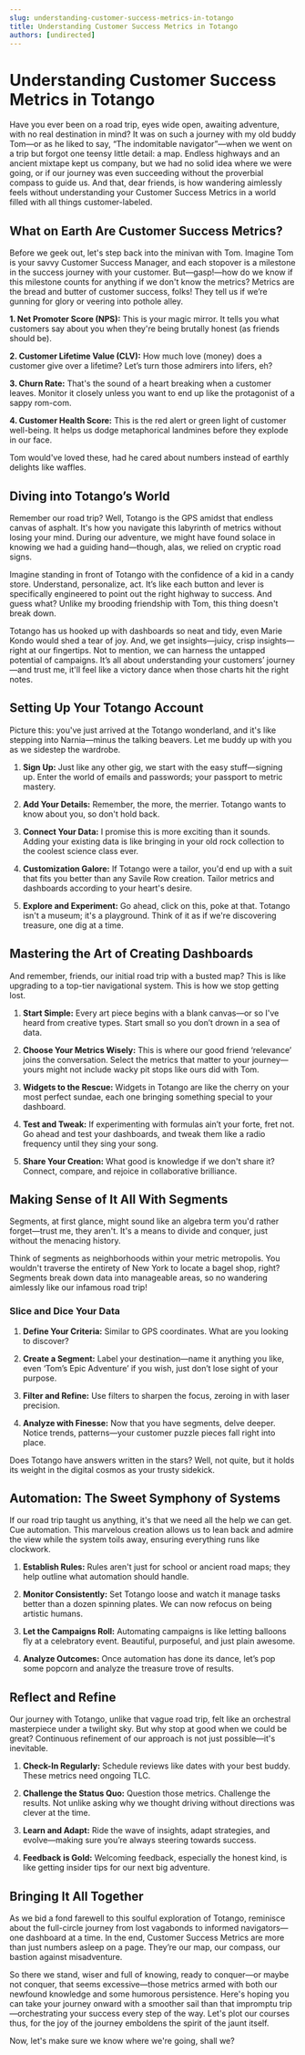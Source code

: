```yaml
---
slug: understanding-customer-success-metrics-in-totango
title: Understanding Customer Success Metrics in Totango
authors: [undirected]
---
```



# Understanding Customer Success Metrics in Totango

Have you ever been on a road trip, eyes wide open, awaiting adventure, with no real destination in mind? It was on such a journey with my old buddy Tom—or as he liked to say, “The indomitable navigator”—when we went on a trip but forgot one teensy little detail: a map. Endless highways and an ancient mixtape kept us company, but we had no solid idea where we were going, or if our journey was even succeeding without the proverbial compass to guide us. And that, dear friends, is how wandering aimlessly feels without understanding your Customer Success Metrics in a world filled with all things customer-labeled.

## What on Earth Are Customer Success Metrics?

Before we geek out, let's step back into the minivan with Tom. Imagine Tom is your savvy Customer Success Manager, and each stopover is a milestone in the success journey with your customer. But—gasp!—how do we know if this milestone counts for anything if we don't know the metrics? Metrics are the bread and butter of customer success, folks! They tell us if we’re gunning for glory or veering into pothole alley.

**1. Net Promoter Score (NPS):** This is your magic mirror. It tells you what customers say about you when they're being brutally honest (as friends should be).

**2. Customer Lifetime Value (CLV):** How much love (money) does a customer give over a lifetime? Let’s turn those admirers into lifers, eh?

**3. Churn Rate:** That's the sound of a heart breaking when a customer leaves. Monitor it closely unless you want to end up like the protagonist of a sappy rom-com.

**4. Customer Health Score:** This is the red alert or green light of customer well-being. It helps us dodge metaphorical landmines before they explode in our face.

Tom would've loved these, had he cared about numbers instead of earthly delights like waffles.

## Diving into Totango’s World

Remember our road trip? Well, Totango is the GPS amidst that endless canvas of asphalt. It's how you navigate this labyrinth of metrics without losing your mind. During our adventure, we might have found solace in knowing we had a guiding hand—though, alas, we relied on cryptic road signs.

Imagine standing in front of Totango with the confidence of a kid in a candy store. Understand, personalize, act. It’s like each button and lever is specifically engineered to point out the right highway to success. And guess what? Unlike my brooding friendship with Tom, this thing doesn't break down.

Totango has us hooked up with dashboards so neat and tidy, even Marie Kondo would shed a tear of joy. And, we get insights—juicy, crisp insights—right at our fingertips. Not to mention, we can harness the untapped potential of campaigns. It’s all about understanding your customers’ journey—and trust me, it'll feel like a victory dance when those charts hit the right notes.

## Setting Up Your Totango Account

Picture this: you've just arrived at the Totango wonderland, and it's like stepping into Narnia—minus the talking beavers. Let me buddy up with you as we sidestep the wardrobe.

1. **Sign Up:** Just like any other gig, we start with the easy stuff—signing up. Enter the world of emails and passwords; your passport to metric mastery.

2. **Add Your Details:** Remember, the more, the merrier. Totango wants to know about you, so don't hold back.

3. **Connect Your Data:** I promise this is more exciting than it sounds. Adding your existing data is like bringing in your old rock collection to the coolest science class ever.

4. **Customization Galore:** If Totango were a tailor, you'd end up with a suit that fits you better than any Savile Row creation. Tailor metrics and dashboards according to your heart's desire.

5. **Explore and Experiment:** Go ahead, click on this, poke at that. Totango isn't a museum; it's a playground. Think of it as if we're discovering treasure, one dig at a time.

## Mastering the Art of Creating Dashboards

And remember, friends, our initial road trip with a busted map? This is like upgrading to a top-tier navigational system. This is how we stop getting lost.

1. **Start Simple:** Every art piece begins with a blank canvas—or so I've heard from creative types. Start small so you don’t drown in a sea of data.

2. **Choose Your Metrics Wisely:** This is where our good friend ‘relevance’ joins the conversation. Select the metrics that matter to your journey—yours might not include wacky pit stops like ours did with Tom.

3. **Widgets to the Rescue:** Widgets in Totango are like the cherry on your most perfect sundae, each one bringing something special to your dashboard.

4. **Test and Tweak:** If experimenting with formulas ain’t your forte, fret not. Go ahead and test your dashboards, and tweak them like a radio frequency until they sing your song.

5. **Share Your Creation:** What good is knowledge if we don't share it? Connect, compare, and rejoice in collaborative brilliance.

## Making Sense of It All With Segments

Segments, at first glance, might sound like an algebra term you'd rather forget—trust me, they aren't. It's a means to divide and conquer, just without the menacing history.

Think of segments as neighborhoods within your metric metropolis. You wouldn't traverse the entirety of New York to locate a bagel shop, right? Segments break down data into manageable areas, so no wandering aimlessly like our infamous road trip!

### Slice and Dice Your Data

1. **Define Your Criteria:** Similar to GPS coordinates. What are you looking to discover?

2. **Create a Segment:** Label your destination—name it anything you like, even ‘Tom’s Epic Adventure’ if you wish, just don’t lose sight of your purpose.

3. **Filter and Refine:** Use filters to sharpen the focus, zeroing in with laser precision.

4. **Analyze with Finesse:** Now that you have segments, delve deeper. Notice trends, patterns—your customer puzzle pieces fall right into place.

Does Totango have answers written in the stars? Well, not quite, but it holds its weight in the digital cosmos as your trusty sidekick.

## Automation: The Sweet Symphony of Systems

If our road trip taught us anything, it's that we need all the help we can get. Cue automation. This marvelous creation allows us to lean back and admire the view while the system toils away, ensuring everything runs like clockwork.

1. **Establish Rules:** Rules aren't just for school or ancient road maps; they help outline what automation should handle.

2. **Monitor Consistently:** Set Totango loose and watch it manage tasks better than a dozen spinning plates. We can now refocus on being artistic humans.

3. **Let the Campaigns Roll:** Automating campaigns is like letting balloons fly at a celebratory event. Beautiful, purposeful, and just plain awesome.

4. **Analyze Outcomes:** Once automation has done its dance, let’s pop some popcorn and analyze the treasure trove of results.

## Reflect and Refine

Our journey with Totango, unlike that vague road trip, felt like an orchestral masterpiece under a twilight sky. But why stop at good when we could be great? Continuous refinement of our approach is not just possible—it's inevitable.

1. **Check-In Regularly:** Schedule reviews like dates with your best buddy. These metrics need ongoing TLC.

2. **Challenge the Status Quo:** Question those metrics. Challenge the results. Not unlike asking why we thought driving without directions was clever at the time.

3. **Learn and Adapt:** Ride the wave of insights, adapt strategies, and evolve—making sure you’re always steering towards success.

4. **Feedback is Gold:** Welcoming feedback, especially the honest kind, is like getting insider tips for our next big adventure.

## Bringing It All Together

As we bid a fond farewell to this soulful exploration of Totango, reminisce about the full-circle journey from lost vagabonds to informed navigators—one dashboard at a time. In the end, Customer Success Metrics are more than just numbers asleep on a page. They’re our map, our compass, our bastion against misadventure.

So there we stand, wiser and full of knowing, ready to conquer—or maybe not conquer, that seems excessive—those metrics armed with both our newfound knowledge and some humorous persistence. Here's hoping you can take your journey onward with a smoother sail than that impromptu trip—orchestrating your success every step of the way. Let's plot our courses thus, for the joy of the journey emboldens the spirit of the jaunt itself.

Now, let's make sure we know where we're going, shall we?
